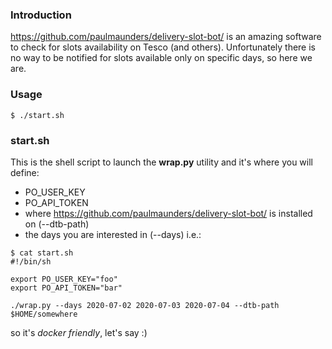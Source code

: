 ### Introduction

https://github.com/paulmaunders/delivery-slot-bot/ is an amazing software to check for slots availability on Tesco (and others).
Unfortunately there is no way to be notified for slots available only on specific days, so here we are.

### Usage
```
$ ./start.sh
```

### start.sh
This is the shell script to launch the **wrap.py** utility and it's where you will define:
- PO_USER_KEY
- PO_API_TOKEN
- where https://github.com/paulmaunders/delivery-slot-bot/ is installed on (--dtb-path)
- the days you are interested in (--days)
i.e.:
```
$ cat start.sh
#!/bin/sh

export PO_USER_KEY="foo"
export PO_API_TOKEN="bar"

./wrap.py --days 2020-07-02 2020-07-03 2020-07-04 --dtb-path $HOME/somewhere
```
so it's _docker friendly_, let's say :)

